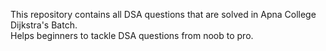 This repository contains all DSA questions that are solved in Apna College Dijkstra's Batch. <br>  Helps beginners to tackle DSA questions from noob to pro.

